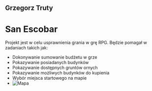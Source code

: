 ## Grzegorz Truty

# San Escobar


Projekt jest w celu usprawnienia grania w grę RPG. 
Będzie pomagał w zadaniach takich jak:

* Dokonywanie sumowanie budżetu w grze
* Pokazywanie posiadanych budynków
* Pokazywanie dostępnych gruntów ornych
* Pokazywanie możliwych budynków do kupienia 
* Wybór miejsca startowego na mapie
* ![Mapa](https://user-images.githubusercontent.com/95127605/173230094-69115368-7e9b-4a18-886f-a5a525c36f52.jpg)
